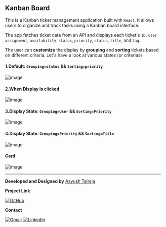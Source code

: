 ## Kanban Board
This is a Kanban ticket management application built with `React`. It allows users to organize and track tasks using a Kanban board interface.

The app fetches ticket data from an API and displays each ticket's `ID`, `user assignment`, `availability status`, `priority`, `status`, `title`, and `tag`. 

The user can **customize** the display by **grouping** and **sorting** tickets based on different criteria. Let's have a look at various states (or criterias)

#### 1.Default: `Grouping=status` && `Sorting=priority`
![image](https://github.com/aayu5hgit/kanban/assets/86314754/01630e16-026e-4d21-b719-3c1188310f9e)

#### 2.When Display is clicked
![image](https://github.com/aayu5hgit/kanban/assets/86314754/4057f6ab-907a-4d88-ae51-c864c5244b1b)

#### 3.Display State: `Grouping=User` && `Sorting=Priority`
![image](https://github.com/aayu5hgit/kanban/assets/86314754/da84ebd4-c002-4c14-a6b5-42e0be5a5c05)

#### 4.Display State: `Grouping=Priority` && `Sorting=Title`
![image](https://github.com/aayu5hgit/kanban/assets/86314754/7abef0c5-bb7e-48e0-8072-430bb8ef210e)

#### Card
![image](https://github.com/aayu5hgit/kanban/assets/86314754/66dd4538-edd8-4741-b3ba-0d4eed9dc1ca)

<hr>

**Developed and Designed by**  [Aayush Talreja](https://github.com/aayu5hgit/)

**Project Link**

[![GitHub](https://img.shields.io/badge/github-%23121011.svg?style=for-the-badge&logo=github&logoColor=white)](https://www.github.com/aayu5hgit/kanban "GitHub")

**Contact**

[![Gmail](https://img.shields.io/badge/Gmail-D14836?style=for-the-badge&logo=gmail&logoColor=white)](mailto:amtalreja02@gmail.com "Contact Via Email") [![LinkedIn](https://img.shields.io/badge/linkedin-%230077B5.svg?style=for-the-badge&logo=linkedin&logoColor=white)](https://www.linkedin.com/in/aayush-talreja-107896224/ "Contact Via Linkedin")
